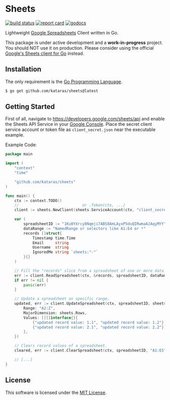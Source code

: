 # Sheets

[![build status](https://img.shields.io/github/actions/workflow/status/kataras/sheets/ci.yml?style=for-the-badge)](https://github.com/kataras/sheets/actions) [![report card](https://img.shields.io/badge/report%20card-a%2B-ff3333.svg?style=for-the-badge)](https://goreportcard.com/report/github.com/kataras/sheets) [![godocs](https://img.shields.io/badge/go-%20docs-488AC7.svg?style=for-the-badge)](https://pkg.go.dev/github.com/kataras/sheets)

Lightweight [Google Spreadsheets](https://docs.google.com/spreadsheets) Client written in Go.

This package is under active development and a **work-in-progress** project. You should NOT use it on production. Please consider using the official [Google's Sheets client for Go](https://developers.google.com/sheets/api/quickstart/go) instead.

## Installation

The only requirement is the [Go Programming Language](https://go.dev/dl).

```sh
$ go get github.com/kataras/sheets@latest
```

## Getting Started

First of all, navigate to <https://developers.google.com/sheets/api> and enable the Sheets API Service in your [Google Console](https://console.cloud.google.com/). Place the secret client service account or token file as `client_secret.json` near the executable example.

Example Code:

```go
package main

import (
    "context"
    "time"

    "github.com/kataras/sheets"
)

func main() {
    ctx := context.TODO()
    //                            or .Token(ctx, ...)
    client := sheets.NewClient(sheets.ServiceAccount(ctx, "client_secret.json"))

    var (
        spreadsheetID := "1Ku0YXrcy8Nqmji7ABS8AmLAyxP5duQIRwmaAJAqyMYY"
        dataRange := "NamedRange or selectors like A1:E4 or *"
        records []struct{
            Timestamp time.Time
            Email     string
            Username  string
            IgnoredMe string `sheets:"-"`
        }{}
    )

    // Fill the "records" slice from a spreadsheet of one or more data range.
    err := client.ReadSpreadsheet(ctx, &records, spreadsheetID, dataRange)
    if err != nil {
        panic(err)
    }

    // Update a spreadsheet on specific range.
    updated, err := client.UpdateSpreadsheet(ctx, spreadsheetID, sheets.ValueRange{
        Range: "A2:Z",
        MajorDimension: sheets.Rows,
        Values: [][]interface{}{
            {"updated record value: 1.1", "updated record value: 1.2"},
            {"updated record value: 2.1", "updated record value: 2.2"},
        },
    })

    // Clears record values of a spreadsheet.
    cleared, err := client.ClearSpreadsheet(ctx, spreadsheetID, "A1:E5")

    // [...]
}
```

## License

This software is licensed under the [MIT License](LICENSE).
